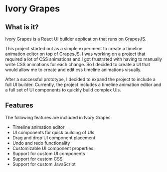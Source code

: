 # Ivory Grapes

## What is it?

Ivory Grapes is a React UI builder application that runs on [GrapesJS](https://github.com/artf/grapesjs).

This project started out as a simple experiment to create a timeline animation editor on top of GrapesJS. I was working on a project that required a lot of CSS animations and I got frustrated with having to manually write CSS animations for each change. So I decided to create a UI that would allow me to create and edit css timeline animations visually.

After a successful prototype, I decided to expand the project to include a full UI builder. Currently, the project includes a timeline animation editor and a full set of UI components to quickly build complex UIs.

## Features

The following features are included in Ivory Grapes:

* Timeline animation editor
* UI components for quick building of UIs
* Drag and drop UI component placement
* Undo and redo functionality
* Customizable UI component properties
* Support for custom UI components
* Support for custom CSS
* Support for custom JavaScript

